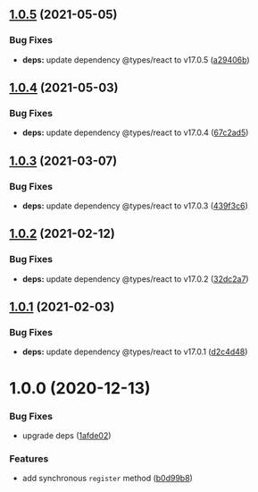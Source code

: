 ## [1.0.5](https://github.com/pmb0/nestjs-tsx-views/compare/v1.0.4...v1.0.5) (2021-05-05)


### Bug Fixes

* **deps:** update dependency @types/react to v17.0.5 ([a29406b](https://github.com/pmb0/nestjs-tsx-views/commit/a29406bfcb83314c628c2f77f918bd9ee68d40b4))

## [1.0.4](https://github.com/pmb0/nestjs-tsx-views/compare/v1.0.3...v1.0.4) (2021-05-03)


### Bug Fixes

* **deps:** update dependency @types/react to v17.0.4 ([67c2ad5](https://github.com/pmb0/nestjs-tsx-views/commit/67c2ad50bb59f904207a50cec67753090a3f2d97))

## [1.0.3](https://github.com/pmb0/nestjs-tsx-views/compare/v1.0.2...v1.0.3) (2021-03-07)


### Bug Fixes

* **deps:** update dependency @types/react to v17.0.3 ([439f3c6](https://github.com/pmb0/nestjs-tsx-views/commit/439f3c6fea81177dd5afd3385290c12de48d7ec4))

## [1.0.2](https://github.com/pmb0/nestjs-tsx-views/compare/v1.0.1...v1.0.2) (2021-02-12)


### Bug Fixes

* **deps:** update dependency @types/react to v17.0.2 ([32dc2a7](https://github.com/pmb0/nestjs-tsx-views/commit/32dc2a761bdf25eed45872919e441fc01d11852a))

## [1.0.1](https://github.com/pmb0/nestjs-tsx-views/compare/v1.0.0...v1.0.1) (2021-02-03)


### Bug Fixes

* **deps:** update dependency @types/react to v17.0.1 ([d2c4d48](https://github.com/pmb0/nestjs-tsx-views/commit/d2c4d4874e2e06898c407d6e40077f50a687da8a))

# 1.0.0 (2020-12-13)


### Bug Fixes

* upgrade deps ([1afde02](https://github.com/pmb0/nestjs-tsx-views/commit/1afde02f8492b191f6644af504d0ae9e542d0734))


### Features

* add synchronous `register` method ([b0d99b8](https://github.com/pmb0/nestjs-tsx-views/commit/b0d99b89bef248b0f107c8292707903878eeeff3))
